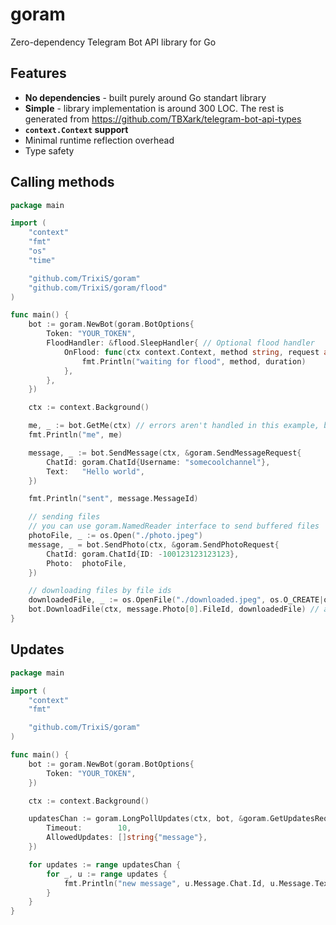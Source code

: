 # goram

Zero-dependency Telegram Bot API library for Go

## Features

- **No dependencies** - built purely around Go standart library
- **Simple** - library implementation is around 300 LOC. The rest is generated from <https://github.com/TBXark/telegram-bot-api-types>
- **`context.Context` support**
- Minimal runtime reflection overhead
- Type safety

## Calling methods

```Go
package main

import (
    "context"
    "fmt"
    "os"
    "time"

    "github.com/TrixiS/goram"
    "github.com/TrixiS/goram/flood"
)

func main() {
    bot := goram.NewBot(goram.BotOptions{
        Token: "YOUR_TOKEN",
        FloodHandler: &flood.SleepHandler{ // Optional flood handler
            OnFlood: func(ctx context.Context, method string, request any, duration time.Duration) {
                fmt.Println("waiting for flood", method, duration)
            },
        },
    })

    ctx := context.Background()

    me, _ := bot.GetMe(ctx) // errors aren't handled in this example, but you should do it
    fmt.Println("me", me)

    message, _ := bot.SendMessage(ctx, &goram.SendMessageRequest{
        ChatId: goram.ChatId{Username: "somecoolchannel"},
        Text:   "Hello world",
    })

    fmt.Println("sent", message.MessageId)

    // sending files
    // you can use goram.NamedReader interface to send buffered files
    photoFile, _ := os.Open("./photo.jpeg")
    message, _ = bot.SendPhoto(ctx, &goram.SendPhotoRequest{
        ChatId: goram.ChatId{ID: -100123123123123},
        Photo:  photoFile,
    })

    // downloading files by file ids
    downloadedFile, _ := os.OpenFile("./downloaded.jpeg", os.O_CREATE|os.O_WRONLY, 0o660)
    bot.DownloadFile(ctx, message.Photo[0].FileId, downloadedFile) // accepts io.Writer
}
```

## Updates

```Go
package main

import (
    "context"
    "fmt"

    "github.com/TrixiS/goram"
)

func main() {
    bot := goram.NewBot(goram.BotOptions{
        Token: "YOUR_TOKEN",
    })

    ctx := context.Background()

    updatesChan := goram.LongPollUpdates(ctx, bot, &goram.GetUpdatesRequest{
        Timeout:        10,
        AllowedUpdates: []string{"message"},
    })

    for updates := range updatesChan {
        for _, u := range updates {
            fmt.Println("new message", u.Message.Chat.Id, u.Message.Text)
        }
    }
}
```

